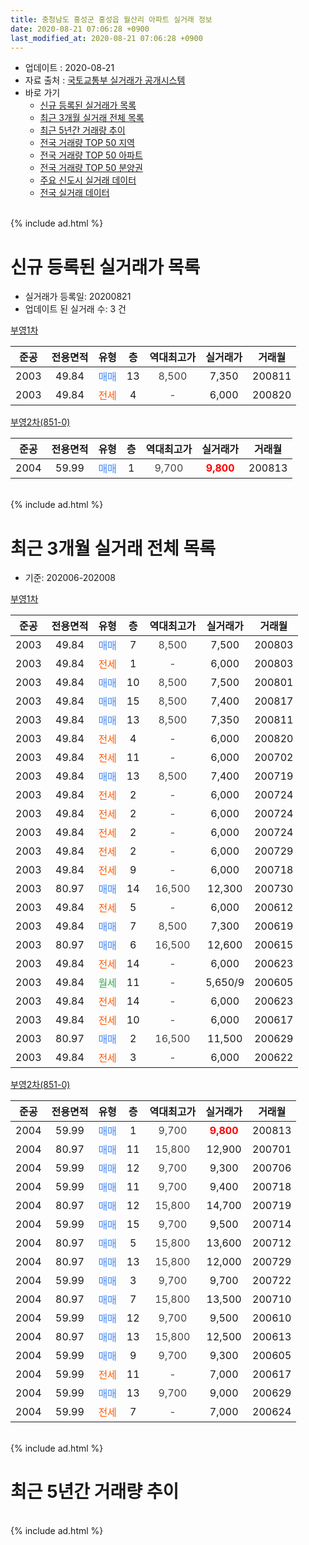 ```yaml
---
title: 충청남도 홍성군 홍성읍 월산리 아파트 실거래 정보
date: 2020-08-21 07:06:28 +0900
last_modified_at: 2020-08-21 07:06:28 +0900
---
```


* 업데이트 : 2020-08-21
* 자료 출처 : [국토교통부 실거래가 공개시스템](http://rt.molit.go.kr)
* 바로 가기
    * [신규 등록된 실거래가 목록](#신규-등록된-실거래가-목록)
    * [최근 3개월 실거래 전체 목록](#최근-3개월-실거래-전체-목록)
    * [최근 5년간 거래량 추이](#최근-5년간-거래량-추이)
    * [전국 거래량 TOP 50 지역](https://inasie.github.io/apt-trade-info/최근-3개월-전국에서-가장-거래가-많이-발생한-지역)
    * [전국 거래량 TOP 50 아파트](https://inasie.github.io/apt-trade-info/최근-3개월-전국에서-가장-거래가-많이-발생한-아파트)
    * [전국 거래량 TOP 50 분양권](https://inasie.github.io/apt-trade-info/최근-3개월-전국에서-가장-거래가-많이-발생한-분양권)
    * [주요 신도시 실거래 데이터](https://inasie.github.io/apt-trade-info/주요-신도시)
    * [전국 실거래 데이터](https://inasie.github.io/apt-trade-info/전국)
<br>
{% include ad.html %}
<br>

# 신규 등록된 실거래가 목록
* 실거래가 등록일: 20200821
* 업데이트 된 실거래 수: 3 건


[부영1차](https://search.naver.com/search.naver?query=%EC%B6%A9%EC%B2%AD%EB%82%A8%EB%8F%84+%ED%99%8D%EC%84%B1%EA%B5%B0+%ED%99%8D%EC%84%B1%EC%9D%8D+%EC%9B%94%EC%82%B0%EB%A6%AC+%EB%B6%80%EC%98%811%EC%B0%A8)

|준공|전용면적|유형|층|역대최고가|실거래가|거래월|
|:---:|:---:|:---:|:---:|:---:|:---:|:---:|
|2003|49.84|<span style="color:#4285f3">매매</span>|13|<span style="color:#444444">8,500</span>|7,350|200811|
|2003|49.84|<span style="color:#ff5a00">전세</span>|4|<span style="color:#444444">-</span>|6,000|200820|

[부영2차(851-0)](https://search.naver.com/search.naver?query=%EC%B6%A9%EC%B2%AD%EB%82%A8%EB%8F%84+%ED%99%8D%EC%84%B1%EA%B5%B0+%ED%99%8D%EC%84%B1%EC%9D%8D+%EC%9B%94%EC%82%B0%EB%A6%AC+%EB%B6%80%EC%98%812%EC%B0%A8%28851-0%29)

|준공|전용면적|유형|층|역대최고가|실거래가|거래월|
|:---:|:---:|:---:|:---:|:---:|:---:|:---:|
|2004|59.99|<span style="color:#4285f3">매매</span>|1|<span style="color:#444444">9,700</span>|<b><span style="color:#ff0000">9,800</span></b>|200813|


<br>
{% include ad.html %}
<br>

# 최근 3개월 실거래 전체 목록
* 기준: 202006-202008


[부영1차](https://search.naver.com/search.naver?query=%EC%B6%A9%EC%B2%AD%EB%82%A8%EB%8F%84+%ED%99%8D%EC%84%B1%EA%B5%B0+%ED%99%8D%EC%84%B1%EC%9D%8D+%EC%9B%94%EC%82%B0%EB%A6%AC+%EB%B6%80%EC%98%811%EC%B0%A8)

|준공|전용면적|유형|층|역대최고가|실거래가|거래월|
|:---:|:---:|:---:|:---:|:---:|:---:|:---:|
|2003|49.84|<span style="color:#4285f3">매매</span>|7|<span style="color:#444444">8,500</span>|7,500|200803|
|2003|49.84|<span style="color:#ff5a00">전세</span>|1|<span style="color:#444444">-</span>|6,000|200803|
|2003|49.84|<span style="color:#4285f3">매매</span>|10|<span style="color:#444444">8,500</span>|7,500|200801|
|2003|49.84|<span style="color:#4285f3">매매</span>|15|<span style="color:#444444">8,500</span>|7,400|200817|
|2003|49.84|<span style="color:#4285f3">매매</span>|13|<span style="color:#444444">8,500</span>|7,350|200811|
|2003|49.84|<span style="color:#ff5a00">전세</span>|4|<span style="color:#444444">-</span>|6,000|200820|
|2003|49.84|<span style="color:#ff5a00">전세</span>|11|<span style="color:#444444">-</span>|6,000|200702|
|2003|49.84|<span style="color:#4285f3">매매</span>|13|<span style="color:#444444">8,500</span>|7,400|200719|
|2003|49.84|<span style="color:#ff5a00">전세</span>|2|<span style="color:#444444">-</span>|6,000|200724|
|2003|49.84|<span style="color:#ff5a00">전세</span>|2|<span style="color:#444444">-</span>|6,000|200724|
|2003|49.84|<span style="color:#ff5a00">전세</span>|2|<span style="color:#444444">-</span>|6,000|200724|
|2003|49.84|<span style="color:#ff5a00">전세</span>|2|<span style="color:#444444">-</span>|6,000|200729|
|2003|49.84|<span style="color:#ff5a00">전세</span>|9|<span style="color:#444444">-</span>|6,000|200718|
|2003|80.97|<span style="color:#4285f3">매매</span>|14|<span style="color:#444444">16,500</span>|12,300|200730|
|2003|49.84|<span style="color:#ff5a00">전세</span>|5|<span style="color:#444444">-</span>|6,000|200612|
|2003|49.84|<span style="color:#4285f3">매매</span>|7|<span style="color:#444444">8,500</span>|7,300|200619|
|2003|80.97|<span style="color:#4285f3">매매</span>|6|<span style="color:#444444">16,500</span>|12,600|200615|
|2003|49.84|<span style="color:#ff5a00">전세</span>|14|<span style="color:#444444">-</span>|6,000|200623|
|2003|49.84|<span style="color:#34a853">월세</span>|11|<span style="color:#444444">-</span>|5,650/9|200605|
|2003|49.84|<span style="color:#ff5a00">전세</span>|14|<span style="color:#444444">-</span>|6,000|200623|
|2003|49.84|<span style="color:#ff5a00">전세</span>|10|<span style="color:#444444">-</span>|6,000|200617|
|2003|80.97|<span style="color:#4285f3">매매</span>|2|<span style="color:#444444">16,500</span>|11,500|200629|
|2003|49.84|<span style="color:#ff5a00">전세</span>|3|<span style="color:#444444">-</span>|6,000|200622|

[부영2차(851-0)](https://search.naver.com/search.naver?query=%EC%B6%A9%EC%B2%AD%EB%82%A8%EB%8F%84+%ED%99%8D%EC%84%B1%EA%B5%B0+%ED%99%8D%EC%84%B1%EC%9D%8D+%EC%9B%94%EC%82%B0%EB%A6%AC+%EB%B6%80%EC%98%812%EC%B0%A8%28851-0%29)

|준공|전용면적|유형|층|역대최고가|실거래가|거래월|
|:---:|:---:|:---:|:---:|:---:|:---:|:---:|
|2004|59.99|<span style="color:#4285f3">매매</span>|1|<span style="color:#444444">9,700</span>|<b><span style="color:#ff0000">9,800</span></b>|200813|
|2004|80.97|<span style="color:#4285f3">매매</span>|11|<span style="color:#444444">15,800</span>|12,900|200701|
|2004|59.99|<span style="color:#4285f3">매매</span>|12|<span style="color:#444444">9,700</span>|9,300|200706|
|2004|59.99|<span style="color:#4285f3">매매</span>|11|<span style="color:#444444">9,700</span>|9,400|200718|
|2004|80.97|<span style="color:#4285f3">매매</span>|12|<span style="color:#444444">15,800</span>|14,700|200719|
|2004|59.99|<span style="color:#4285f3">매매</span>|15|<span style="color:#444444">9,700</span>|9,500|200714|
|2004|80.97|<span style="color:#4285f3">매매</span>|5|<span style="color:#444444">15,800</span>|13,600|200712|
|2004|80.97|<span style="color:#4285f3">매매</span>|13|<span style="color:#444444">15,800</span>|12,000|200729|
|2004|59.99|<span style="color:#4285f3">매매</span>|3|<span style="color:#444444">9,700</span>|9,700|200722|
|2004|80.97|<span style="color:#4285f3">매매</span>|7|<span style="color:#444444">15,800</span>|13,500|200710|
|2004|59.99|<span style="color:#4285f3">매매</span>|12|<span style="color:#444444">9,700</span>|9,500|200610|
|2004|80.97|<span style="color:#4285f3">매매</span>|13|<span style="color:#444444">15,800</span>|12,500|200613|
|2004|59.99|<span style="color:#4285f3">매매</span>|9|<span style="color:#444444">9,700</span>|9,300|200605|
|2004|59.99|<span style="color:#ff5a00">전세</span>|11|<span style="color:#444444">-</span>|7,000|200617|
|2004|59.99|<span style="color:#4285f3">매매</span>|13|<span style="color:#444444">9,700</span>|9,000|200629|
|2004|59.99|<span style="color:#ff5a00">전세</span>|7|<span style="color:#444444">-</span>|7,000|200624|


<br>
{% include ad.html %}
<br>

# 최근 5년간 거래량 추이


<div style="width:100%;">
    <canvas id="deal_progress" height="200"></canvas>
</div>

<script>
new Chart(document.getElementById("deal_progress"), {
    type: 'line',
    data: {
        labels: ['201508','201509','201510','201511','201512','201601','201602','201603','201604','201605','201606','201607','201608','201609','201610','201611','201612','201701','201702','201703','201704','201705','201706','201707','201708','201709','201710','201711','201712','201801','201802','201803','201804','201805','201806','201807','201808','201809','201810','201811','201812','201901','201902','201903','201904','201905','201906','201907','201908','201909','201910','201911','201912','202001','202002','202003','202004','202005','202006','202007','202008'],
        datasets: [{
            label: '매매',
            pointRadius: 1,
            data: [5, 13, 20, 11, 12, 8, 9, 10, 13, 16, 8, 6, 12, 13, 16, 5, 8, 9, 9, 15, 11, 13, 12, 9, 8, 3, 5, 11, 10, 7, 7, 3, 12, 7, 8, 3, 4, 5, 7, 7, 7, 4, 9, 9, 8, 6, 9, 2, 6, 7, 5, 3, 9, 6, 12, 8, 4, 8, 7, 11, 5],
            borderColor: "rgba(255, 201, 14, 1)",
            backgroundColor: "rgba(255, 201, 14, 0.5)",
            fill: false,
            lineTension: 0
        },{
            label: '전월세',
            pointRadius: 1,
            data: [22, 17, 12, 5, 6, 3, 5, 5, 4, 4, 4, 7, 4, 6, 6, 2, 2, 3, 1, 2, 6, 2, 6, 4, 3, 4, 2, 3, 3, 5, 2, 6, 5, 5, 6, 2, 5, 1, 5, 3, 2, 0, 4, 2, 2, 9, 13, 0, 5, 7, 6, 3, 3, 3, 9, 15, 7, 4, 8, 6, 2],
            borderColor: "rgba(0, 141, 185, 1)",
            backgroundColor: "rgba(0, 141, 185, 0.5)",
            fill: false,
            lineTension: 0
        }
        ]
    },
    options: {
        responsive: true,
        title: {
            display: false
        },
        tooltips: {
            mode: 'index',
            intersect: false
        },
        hover: {
            mode: 'nearest',
            intersect: true
        },
        scales: {
            xAxes: [{
                display: true,
                scaleLabel: {
                    display: true,
                    labelString: '년/월'
                }
            }],
            yAxes: [{
                display: true,
                ticks: {
                    suggestedMin: 0,
                },
                scaleLabel: {
                    display: true,
                    labelString: '실거래 수'
                }
            }]
        }
    }
});

</script>


<br>
{% include ad.html %}
<br>

